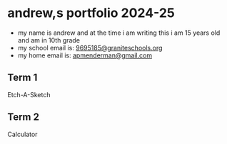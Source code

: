 # andrew,s portfolio 2024-25
* my name is andrew and at the time i am writing this i am 15 years old and am in 10th grade
* my school email is: 9695185@graniteschools.org
* my home email is: apmenderman@gmail.com
## Term 1 
Etch-A-Sketch


## Term 2
Calculator
